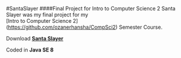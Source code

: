 #SantaSlayer
####Final Project for Intro to Computer Science 2
Santa Slayer was my final project for my  
[Intro to Computer Science 2] (https://github.com/ozanerhansha/CompSci2) Semester Course.

Download [**Santa Slayer**](https://github.com/ozanerhansha/SantaSlayer/releases)

Coded in **Java SE 8**
